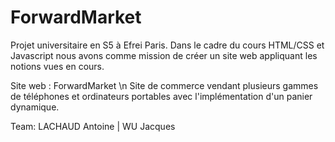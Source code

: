 # ForwardMarket
Projet universitaire en S5 à Efrei Paris.
Dans le cadre du cours HTML/CSS et Javascript nous avons comme mission de créer un site web appliquant les notions vues en cours.

Site web : ForwardMarket \n
Site de commerce vendant plusieurs gammes de téléphones et ordinateurs portables avec l'implémentation d'un panier dynamique.

Team: LACHAUD Antoine | WU Jacques
